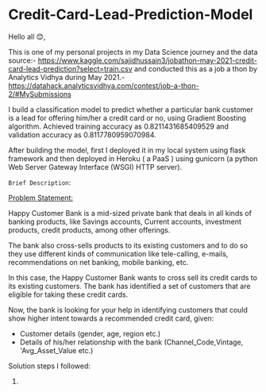 # Credit-Card-Lead-Prediction-Model
Hello all 😊, 

This is one of my personal projects in my Data Science journey and the data source:- https://www.kaggle.com/sajidhussain3/jobathon-may-2021-credit-card-lead-prediction?select=train.csv and conducted this as a job a thon by Analytics Vidhya during May 2021.- https://datahack.analyticsvidhya.com/contest/job-a-thon-2/#MySubmissions

I build a classification model to predict whether a particular bank customer is a lead for offering him/her a credit card or no, using Gradient Boosting algorithm. Achieved training accuracy as 0.8211431685409529 and validation accuracy as 0.8117780959070984.

After building the model, first I deployed it in my local system using flask framework and then deployed in Heroku ( a PaaS ) using gunicorn (a python Web Server Gateway Interface (WSGI) HTTP server).

`Brief Description`:

<ins>Problem Statement:</ins> 

Happy Customer Bank is a mid-sized private bank that deals in all kinds of banking products, like Savings accounts, Current accounts, investment products, credit products, among other offerings.

The bank also cross-sells products to its existing customers and to do so they use different kinds of communication like tele-calling, e-mails, recommendations on net banking, mobile banking, etc. 

In this case, the Happy Customer Bank wants to cross sell its credit cards to its existing customers. The bank has identified a set of customers that are eligible for taking these credit cards.

Now, the bank is looking for your help in identifying customers that could show higher intent towards a recommended credit card, given:

- Customer details (gender, age, region etc.)
- Details of his/her relationship with the bank (Channel_Code,Vintage, 'Avg_Asset_Value etc.) 

Solution steps I followed:

1. 
